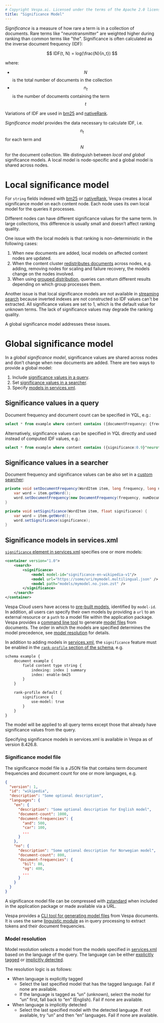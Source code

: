 ```yaml
---
# Copyright Vespa.ai. Licensed under the terms of the Apache 2.0 license. See LICENSE in the project root.
title: "Significance Model"
---
```


*Significance* is a measure of how rare a term is in a collection of documents.
Rare terms like "neurotransmitter" are weighted higher during ranking than common terms like "the".
Significance is often calculated as the inverse document frequency (IDF):

$$ IDF(t, N) = log(\frac{N}{n_t}) $$

where:
- $$ N $$ is the total number of documents in the collection
- $$ n_t $$ is the number of documents containing the term $$ t $$

Variations of IDF are used in [bm25](reference/bm25.html) and [nativeRank](reference/nativerank.html).

*Significance model* provides the data necessary to calculate IDF, i.e. $$ n_t $$ for each term and $$ N $$ for the document collection.
We distinguish between *local and global* significance models.
A local model is node-specific and a global model is shared across nodes.

# Local significance model

For `string` fields indexed with [bm25](reference/bm25.html) or [nativeRank](reference/nativerank.html),
Vespa creates a local significance model on each content node.
Each node uses its own local model for the queries it processes.

Different nodes can have different significance values for the same term.
In large collections, this difference is usually small and doesn’t affect ranking quality.

One issue with the local models is that ranking is non-deterministic in the following cases:
1. When new documents are added, local models on affected content nodes are updated.
2. When the content cluster [redistributes documents](elasticity.html) across nodes, e.g. adding, removing nodes for scaling and failure recovery, the models change on the nodes involved.
3. When using [grouped distribution](elasticity.html#grouped-distribution),
queries can return different results depending on which group processes them.

Another issue is that local significance models are not available in [streaming search](streaming-search.html)
because inverted indexes are not constructed so IDF values can't be extracted.
All significance values are set to 1, which is the default value for unknown terms.
The lack of significance values may degrade the ranking quality.

A global significance model addresses these issues.

# Global significance model

In a *global significance model*, significance values are shared across nodes and don’t change when new documents are added. There are two ways to provide a global model:

1. Include [significance values in a query](#significance-values-in-a-query).
2. Set [significance values in a searcher](#significance-values-in-a-searcher).
3. Specify [models in services.xml](#significance-models-in-servicesxml).

## Significance values in a query

Document frequency and document count can be specified in YQL, e.g.:
```sql
select * from example where content contains ({documentFrequency: {frequency: 13, count: 101}}"colors")
```

Alternatively, significance values can be specified in YQL directly and used instead of computed IDF values, e.g.:
```sql
select * from example where content contains ({significance:0.9}"neurotransmitter")
```

## Significance values in a searcher

Document frequency and significance values can be also set in a [custom searcher](https://docs.vespa.ai/en/searcher-development.html#writing-a-searcher):

```java
private void setDocumentFrequency(WordItem item, long frequency, long numDocuments) {
    var word = item.getWord();
    word.setDocumentFrequency(new DocumentFrequency(frequency, numDocuments));
}

private void setSignificance(WordItem item, float significance) {
    var word = item.getWord();
    word.setSignificance(significance);
}
```


## Significance models in services.xml

[`significance` element in services.xml](reference/services-search.html#significance) specifies one or more models:

```xml
<container version="1.0">
    <search>
        <significance>
            <model model-id="significance-en-wikipedia-v1"/>
            <model url="https://some/uri/mymodel.multilingual.json" />
            <model path="models/mymodel.no.json.zst" />
        </significance>
    </search>
</container>
```

Vespa Cloud users have access to [pre-built models](https://cloud.vespa.ai/en/model-hub#significance-models), identified by `model-id`.
In addition, all users can specify their own models by providing a `url` to an external resource or a `path` to a model file within the application package.
Vespa provides a [command line tool](operations-selfhosted/vespa-cmdline-tools.html#vespa-significance) to generate [model files](#significance-model-file) from documents.
The order in which the models are specified determines the model precedence, see [model resolution](#model-resolution) for details.

In addition to adding models in [services.xml](reference/services-search.html#significance),
the `significance` feature must be enabled in the [`rank-profile` section of the schema](reference/schema-reference.html#significance), e.g.

```xml
schema example {
    document example {
        field content type string {
            indexing: index | summary
            index: enable-bm25
        }
    }

    rank-profile default {
        significance {
            use-model: true
        }
    }
}
```

The model will be applied to all query terms except those that already have significance values from the query.

Specifying significance models in services.xml is available in Vespa as of version 8.426.8.

### Significance model file

The significance model file is a JSON file that contains term document frequencies and document count for one or more languages, e.g.

```json
{
  "version": 1,
  "id": "wikipedia",
  "description": "Some optional description",
  "languages": {
    "en": {
      "description": "Some optional description for English model",
      "document-count": 1000,
      "document-frequencies": {
        "and": 500,
        "car": 100,
        ...
      }
    },
    "no": {
      "description": "Some optional description for Norwegian model",
      "document-count": 800,
      "document-frequencies": {
        "bil": 80,
        "og": 400,
        ...
      }
    }
  }
}
```

A significance model file can be compressed with [zstandard](https://facebook.github.io/zstd/)
when included in the application package or made available via a URL.

Vespa provides a [CLI tool for generating model files](operations-selfhosted/vespa-cmdline-tools.html#vespa-significance) from Vespa documents.
It is uses the same <a href="../linguistics.html">linguistic module</a> as in query processing to extract tokens and their document frequencies.

### Model resolution

Model resolution selects a model from the models specified in [services.xml](#significance-models-in-servicesxml) based on the language of the query.
The language can be either [explicitly tagged](reference/query-api-reference.html#model.language) or [implicitly detected](linguistics.html#query-language-detection).

The resolution logic is as follows:
- When language is explicitly tagged
  - Select the last specified model that has the tagged language.
    Fail if none are available.
  - If the language is tagged as “un” (unknown), select the model for “un” first, fall back to “en” (English).
    Fail if none are available.
- When language is implicitly detected
  - Select the last specified model with the detected language. If not available, try “un” and then “en” languages.
    Fail if none are available.
